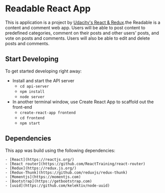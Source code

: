 # Readable React App

This is application is a project by [Udacity's React & Redux](https://www.udacity.com/course/react-redux--cx44).the Readable is a content and comment web app. Users will be able to post content to predefined categories, comment on their posts and other users' posts, and vote on posts and comments. Users will also be able to edit and delete posts and comments.

## Start Developing

To get started developing right away:

* Install and start the API server
    - `cd api-server`
    - `npm install`
    - `node server`
* In another terminal window, use Create React App to scaffold out the front-end
    - `create-react-app frontend`
    - `cd frontend`
    - `npm start`

## Dependencies

This app was build using the following dependencies:

    - [React](https://reactjs.org/)
    - [React router](https://github.com/ReactTraining/react-router)
    - [Redux](https://redux.js.org/)
    - [Redux-Thunk](https://github.com/reduxjs/redux-thunk)
    - [Momentjs](https://momentjs.com)
    - [Bootstrap](https://getbootstrap.com)
    - [uuid](https://github.com/kelektiv/node-uuid)
